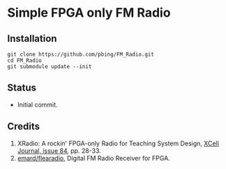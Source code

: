 # Simple FPGA only FM Radio

## Installation
```shell
git clone https://github.com/pbing/FM_Radio.git
cd FM_Radio
git submodule update --init
```

## Status

- Initial commit.

## Credits

1. XRadio: A rockin' FPGA-only Radio for Teaching System Design,
   [XCell Journal, issue 84](http://www.xilinx.com/publications/archives/xcell/Xcell84.pdf),
   pp. 28-33.
2. [emard/flearadio](https://github.com/emard/flearadio), Digital FM Radio Receiver for FPGA.
